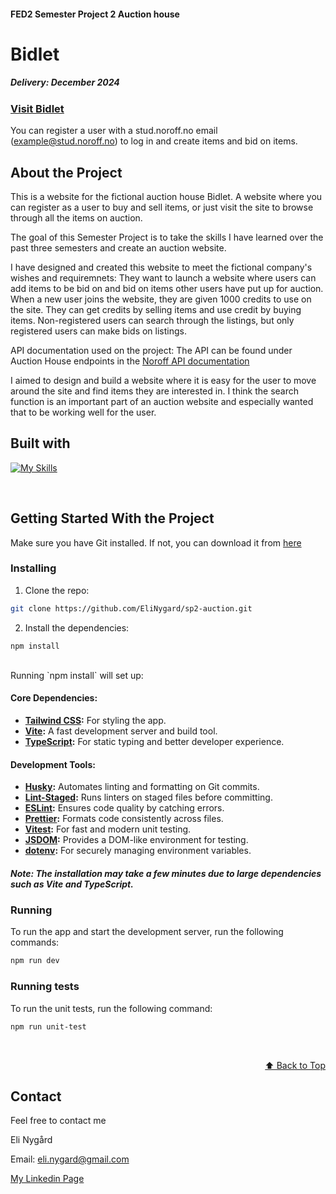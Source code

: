 <a name="readme-top"></a>
#### FED2 Semester Project 2 Auction house

# Bidlet

##### Delivery: December 2024


### **[Visit Bidlet](https://bidlet.netlify.app/)**


You can register a user with a stud.noroff.no email (example@stud.noroff.no) to log in and create items and bid on items.


## About the Project

This is a website for the fictional auction house Bidlet. A website where you can register as a user to buy and sell items, or just visit the site to browse through all the items on auction. 

The goal of this Semester Project is to take the skills I have learned over the past three semesters and create an auction website.

I have designed and created this website to meet the fictional company's wishes and requiremnets: 
They want to launch a website where users can add items to be bid on and bid on items other users have put up for auction. When a new user joins the website, they are given 1000 credits to use on the site. They can get credits by selling items and use credit by buying items. Non-registered users can search through the listings, but only registered users can make bids on listings.

API documentation used on the project: 
The API can be found under Auction House endpoints in the [Noroff API documentation](https://docs.noroff.dev/docs/v2)

I aimed to design and build a website where it is easy for the user to move around the site and find items they are interested in. I think the search function is an important part of an auction website and especially wanted that to be working well for the user.   


## Built with
[![My Skills](https://skillicons.dev/icons?i=figma,vite,ts,html,tailwind)](https://skillicons.dev)

<br>

## Getting Started With the Project

Make sure you have Git installed. If not, you can download it from [here](https://git-scm.com/downloads)

### Installing

1. Clone the repo:

```bash
git clone https://github.com/EliNygard/sp2-auction.git
```

2. Install the dependencies:
  
```
npm install
```

<br>
Running `npm install` will set up:

#### Core Dependencies:
- **[Tailwind CSS](https://tailwindcss.com/):** For styling the app.
- **[Vite](https://vitejs.dev/):** A fast development server and build tool.
- **[TypeScript](https://www.typescriptlang.org/):** For static typing and better developer experience.

#### Development Tools:
- **[Husky](https://typicode.github.io/husky/):** Automates linting and formatting on Git commits.
- **[Lint-Staged](https://github.com/okonet/lint-staged):** Runs linters on staged files before committing.
- **[ESLint](https://eslint.org/):** Ensures code quality by catching errors.
- **[Prettier](https://prettier.io/):** Formats code consistently across files.
- **[Vitest](https://vitest.dev/):** For fast and modern unit testing.
- **[JSDOM](https://github.com/jsdom/jsdom):** Provides a DOM-like environment for testing.
- **[dotenv](https://github.com/motdotla/dotenv):** For securely managing environment variables.

##### Note: The installation may take a few minutes due to large dependencies such as Vite and TypeScript.

### Running

To run the app and start the development server, run the following commands:

```bash
npm run dev
```

### Running tests

To run the unit tests, run the following command: 
```bash
npm run unit-test
```


<br>


<p align="right"><a href="#readme-top">⬆️ Back to Top</a></p>

## Contact
Feel free to contact me

Eli Nygård 

Email: eli.nygard@gmail.com

[My Linkedin Page](https://www.linkedin.com/in/eli-nyg%C3%A5rd/)
